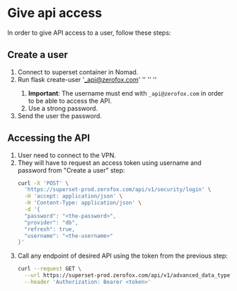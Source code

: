 # Give api access

In order to give API access to a user, follow these steps:

## Create a user

1. Connect to superset container in Nomad.
2. Run flask create-user '<username>_api@zerofox.com' '<the-password>' '<firstname>' '<lastname>'
   1. **Important**: The username must end with `_api@zerofox.com` in order to be able to access the API.
   2. Use a strong password.
3. Send the user the password.

## Accessing the API
1. User need to connect to the VPN.
2. They will have to request an access token using username and password from "Create a user" step:
    ```sh
    curl -X 'POST' \
      'https://superset-prod.zerofox.com/api/v1/security/login' \
      -H 'accept: application/json' \
      -H 'Content-Type: application/json' \
      -d '{
      "password": "<the-password>",
      "provider": "db",
      "refresh": true,
      "username": "<the-username>"
    }'
    ```
3. Call any endpoint of desired API using the token from the previous step:
    ```sh
    curl --request GET \
      --url https://superset-prod.zerofox.com/api/v1/advanced_data_type/types \
      --header 'Authorization: Bearer <token>'
    ```